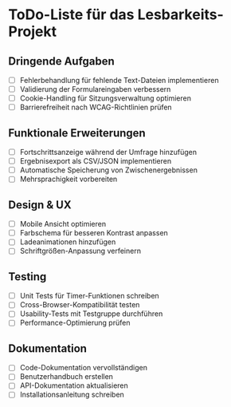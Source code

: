 # ToDo-Liste für das Lesbarkeits-Projekt

## Dringende Aufgaben
- [ ] Fehlerbehandlung für fehlende Text-Dateien implementieren
- [ ] Validierung der Formulareingaben verbessern
- [ ] Cookie-Handling für Sitzungsverwaltung optimieren
- [ ] Barrierefreiheit nach WCAG-Richtlinien prüfen

## Funktionale Erweiterungen
- [ ] Fortschrittsanzeige während der Umfrage hinzufügen
- [ ] Ergebnisexport als CSV/JSON implementieren
- [ ] Automatische Speicherung von Zwischenergebnissen
- [ ] Mehrsprachigkeit vorbereiten

## Design & UX
- [ ] Mobile Ansicht optimieren
- [ ] Farbschema für besseren Kontrast anpassen
- [ ] Ladeanimationen hinzufügen
- [ ] Schriftgrößen-Anpassung verfeinern

## Testing
- [ ] Unit Tests für Timer-Funktionen schreiben
- [ ] Cross-Browser-Kompatibilität testen
- [ ] Usability-Tests mit Testgruppe durchführen
- [ ] Performance-Optimierung prüfen

## Dokumentation
- [ ] Code-Dokumentation vervollständigen
- [ ] Benutzerhandbuch erstellen
- [ ] API-Dokumentation aktualisieren
- [ ] Installationsanleitung schreiben
